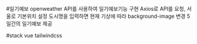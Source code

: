 #일기예보
openweather API를 사용하여 일기예보기능 구현 
Axios로 API를 요청, 서울로 기본위치 설정 
도시명을 입력하면 현재 기상에 따라 background-image 변경 
5일간의 일기예보 제공 

#stack
vue 
tailwindcss
